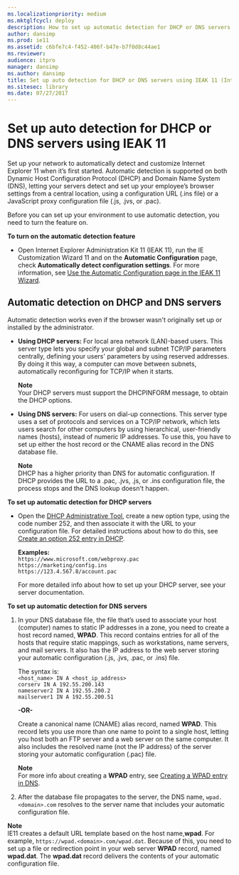 ```yaml
---
ms.localizationpriority: medium
ms.mktglfcycl: deploy
description: How to set up automatic detection for DHCP or DNS servers using IEAK 11 in your organization.
author: dansimp
ms.prod: ie11
ms.assetid: c6bfe7c4-f452-406f-b47e-b7f0d8c44ae1
ms.reviewer: 
audience: itpro
manager: dansimp
ms.author: dansimp
title: Set up auto detection for DHCP or DNS servers using IEAK 11 (Internet Explorer Administration Kit 11 for IT Pros)
ms.sitesec: library
ms.date: 07/27/2017
---
```



# Set up auto detection for DHCP or DNS servers using IEAK 11
Set up your network to automatically detect and customize Internet Explorer 11 when it’s first started. Automatic detection is supported on both Dynamic Host Configuration Protocol (DHCP) and Domain Name System (DNS), letting your servers detect and set up your employee’s browser settings from a central location, using a configuration URL (.ins file) or a JavaScript proxy configuration file (.js, .jvs, or .pac).

Before you can set up your environment to use automatic detection, you need to turn the feature on.

**To turn on the automatic detection feature**

-   Open Internet Explorer Administration Kit 11 (IEAK 11), run the IE Customization Wizard 11 and on the **Automatic Configuration** page, check **Automatically detect configuration settings**. For more information, see [Use the Automatic Configuration page in the IEAK 11 Wizard](auto-config-ieak11-wizard.md).

## Automatic detection on DHCP and DNS servers
Automatic detection works even if the browser wasn't originally set up or installed by the administrator.

- **Using DHCP servers:** For local area network (LAN)-based users. This server type lets you specify your global and subnet TCP/IP parameters centrally, defining your users' parameters by using reserved addresses. By doing it this way, a computer can move between subnets, automatically reconfiguring for TCP/IP when it starts.
  <p><strong>Note</strong><br>
  Your DHCP servers must support the DHCPINFORM message, to obtain the DHCP options.    

- **Using DNS servers:** For users on dial-up connections. This server type uses a set of protocols and services on a TCP/IP network, which lets users search for other computers by using hierarchical, user-friendly names (hosts), instead of numeric IP addresses. To use this, you have to set up either the host record or the CNAME alias record in the DNS database file.
  <p><strong>Note</strong><br>
  DHCP has a higher priority than DNS for automatic configuration. If DHCP provides the URL to a .pac, .jvs, .js, or .ins configuration file, the process stops and the DNS lookup doesn&#39;t happen.

**To set up automatic detection for DHCP servers**

-   Open the [DHCP Administrative Tool](https://go.microsoft.com/fwlink/p/?LinkId=302212), create a new option type, using the code number 252, and then associate it with the URL to your configuration file. For detailed instructions about how to do this, see [Create an option 252 entry in DHCP](https://go.microsoft.com/fwlink/p/?LinkId=294649).

    **Examples:**<br>
    `https://www.microsoft.com/webproxy.pac`<br>
    `https://marketing/config.ins`<br>
    `https://123.4.567.8/account.pac`<p>
    For more detailed info about how to set up your DHCP server, see your server documentation.

**To set up automatic detection for DNS servers**

1. In your DNS database file, the file that’s used to associate your host (computer) names to static IP addresses in a zone, you need to create a host record named, **WPAD**. This record contains entries for all of the hosts that require static mappings, such as workstations, name servers, and mail servers. It also has the IP address to the web server storing your automatic configuration (.js, .jvs, .pac, or .ins) file.<p>The syntax is:<br>
   `<host_name> IN A <host_ip_address>`<br>
   `corserv IN A 192.55.200.143`<br>
   `nameserver2 IN A 192.55.200.2`<br>
   `mailserver1 IN A 192.55.200.51`
   <p><strong>-OR-</strong><p>
   Create a canonical name (CNAME) alias record, named <strong>WPAD</strong>. This record lets you use more than one name to point to a single host, letting you host both an FTP server and a web server on the same computer. It also includes the resolved name (not the IP address) of the server storing your automatic configuration (.pac) file.<p>
   <strong>Note</strong><br>For more info about creating a <strong>WPAD</strong> entry, see <a href="https://go.microsoft.com/fwlink/p/?LinkId=294651" data-raw-source="[Creating a WPAD entry in DNS](https://go.microsoft.com/fwlink/p/?LinkId=294651)">Creating a WPAD entry in DNS</a>. 

2. After the database file propagates to the server, the DNS name, `wpad.<domain>.com` resolves to the server name that includes your automatic configuration file.

**Note**<br>
IE11 creates a default URL template based on the host name,**wpad**. For example, `https://wpad.<domain>.com/wpad.dat`. Because of this, you need to set up a file or redirection point in your web server **WPAD** record, named **wpad.dat**. The **wpad.dat** record delivers the contents of your automatic configuration file.

